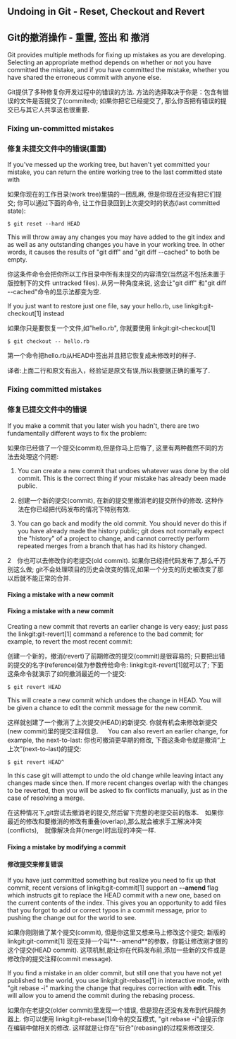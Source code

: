 ## Undoing in Git - Reset, Checkout and Revert ##
## Git的撤消操作 - 重置, 签出 和 撤消 ##

Git provides multiple methods for fixing up mistakes as you
are developing.  Selecting an appropriate method depends on whether
or not you have committed the mistake, and if you have committed the
mistake, whether you have shared the erroneous commit with anyone else.

Git提供了多种修复你开发过程中的错误的方法. 方法的选择取决于你是：包含有错误的文件是否提交了(commited); 如果你把它已经提交了, 那么你否把有错误的提交已与其它人共享这也很重要.

### Fixing un-committed mistakes ###
### 修复未提交文件中的错误(重置) ###

If you've messed up the working tree, but haven't yet committed your
mistake, you can return the entire working tree to the last committed
state with

如果你现在的工作目录(work tree)里搞的一团乱麻, 但是你现在还没有把它们提交; 你可以通过下面的命令, 让工作目录回到上次提交时的状态(last committed state):

    $ git reset --hard HEAD

This will throw away any changes you may have added to the git index
and as well as any outstanding changes you have in your working tree.
In other words, it causes the results of "git diff" and "git diff --cached"
to both be empty.

你这条件命令会把你所以工作目录中所有未提交的内容清空(当然这不包括未置于版控制下的文件 untracked files). 从另一种角度来说, 这会让"git diff" 和"git diff --cached"命令的显示法都变为空.

If you just want to restore just one file, say your hello.rb, use
linkgit:git-checkout[1] instead

如果你只是要恢复一个文件,如"hello.rb", 你就要使用 linkgit:git-checkout[1]

    $ git checkout -- hello.rb

第一个命令把hello.rb从HEAD中签出并且把它恢复成未修改时的样子.

译者:上面二行和原文有出入，经验证是原文有误,所以我要据正确的重写了.

### Fixing committed mistakes ###
### 修复已提交文件中的错误 ###

If you make a commit that you later wish you hadn't, there are two
fundamentally different ways to fix the problem:

如果你已经做了一个提交(commit),但是你马上后悔了, 这里有两种截然不同的方法去处理这个问题:

1. You can create a new commit that undoes whatever was done
    by the old commit.  This is the correct thing if your
    mistake has already been made public.

1. 创建一个新的提交(commit), 在新的提交里撤消老的提交所作的修改. 这种作法在你已经把代码发布的情况下特别有效.

2. You can go back and modify the old commit.  You should
    never do this if you have already made the history public;
    git does not normally expect the "history" of a project to
    change, and cannot correctly perform repeated merges from
    a branch that has had its history changed.

2　你也可以去修改你的老提交(old commit). 如果你已经把代码发布了,那么千万别这么做; git不会处理项目的历史会改变的情况,如果一个分支的历史被改变了那以后就不能正常的合并.

#### Fixing a mistake with a new commit ####
#### Fixing a mistake with a new commit ####

Creating a new commit that reverts an earlier change is very easy;
just pass the linkgit:git-revert[1] command a reference to the bad
commit; for example, to revert the most recent commit:

创建一个新的，撤消(revert)了前期修改的提交(commit)是很容易的; 只要把出错的提交的名字(reference)做为参数传给命令: linkgit:git-revert[1]就可以了; 下面这条命令就演示了如何撤消最近的一个提交:

    $ git revert HEAD

This will create a new commit which undoes the change in HEAD.  You
will be given a chance to edit the commit message for the new commit.

这样就创建了一个撤消了上次提交(HEAD)的新提交.
你就有机会来修改新提交(new commit)里的提交注释信息.
　
You can also revert an earlier change, for example, the next-to-last:
你也可撤消更早期的修改, 下面这条命令就是撤消“上上次”(next-to-last)的提交:

    $ git revert HEAD^

In this case git will attempt to undo the old change while leaving
intact any changes made since then.  If more recent changes overlap
with the changes to be reverted, then you will be asked to fix
conflicts manually, just as in the case of resolving a merge.

在这种情况下,git尝试去撤消老的提交,然后留下完整的老提交前的版本.　如果你最近的修改和要撤消的修改有重叠(overlap),那么就会被求手工解决冲突(conflicts),　就像解决合并(merge)时出现的冲突一样.

#### Fixing a mistake by modifying a commit ####
#### 修改提交来修复错误 ####

If you have just committed something but realize you need to fix
up that commit, recent versions of linkgit:git-commit[1] support an 
**--amend** flag which instructs git to replace the HEAD commit
with a new one, based on the current contents of the index.  This
gives you an opportunity to add files that you forgot to add or
correct typos in a commit message, prior to pushing the change
out for the world to see.

如果你刚刚做了某个提交(commit), 但是你这里又想来马上修改这个提交; 新版的 linkgit:git-commit[1] 现在支持一个叫**--amend**的参数，你能让修改刚才做的这个提交(HEAD commit). 这项机制,能让你在代码发布前,添加一些新的文件或是修改你的提交注释(commit message).

If you find a mistake in an older commit, but still one that you
have not yet published to the world, you use linkgit:git-rebase[1]
in interactive mode, with "git rebase -i" marking the change
that requires correction with **edit**.  This will allow you
to amend the commit during the rebasing process.

如果你在老提交(older commit)里发现一个错误, 但是现在还没有发布到代码服务器上. 你可以使用 linkgit:git-rebase[1]命令的交互模式, "git rebase -i"会提示你在编辑中做相关的修改. 这样就是让你在"衍合"(rebasing)的过程来修改提交.